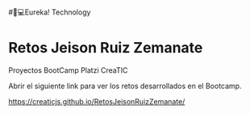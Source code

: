 #🤖💻Eureka! Technology

# Retos Jeison Ruiz Zemanate 
Proyectos BootCamp Platzi CreaTIC

Abrir el siguiente link para ver los retos desarrollados en el Bootcamp. 

https://creaticjs.github.io/RetosJeisonRuizZemanate/

